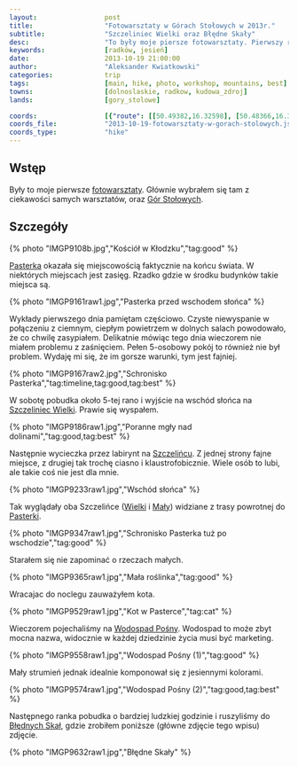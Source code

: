 ```yaml
---
layout:                 post
title:                  "Fotowarsztaty w Górach Stołowych w 2013r."
subtitle:               "Szczeliniec Wielki oraz Błędne Skały"
desc:                   "To były moje piersze fotowarsztaty. Pierwszy raz byłem w Górach Stołowych i mogłem nauczyć się dużo przydatnych rzeczy - ponownie wrócić do robienia zdjęć w RAWie."
keywords:               [radków, jesień]
date:                   2013-10-19 21:00:00
author:                 "Aleksander Kwiatkowski"
categories:             trip
tags:                   [main, hike, photo, workshop, mountains, best]
towns:                  [dolnoslaskie, radkow, kudowa_zdroj]
lands:                  [gory_stolowe]

coords:                 [{"route": [[50.49382,16.32598], [50.48366,16.33766], [50.48498,16.34238]], "type": "hike"}, {"route": [[50.50352,16.40299], [50.49293,16.36308], [50.47649,16.39372], [50.47665,16.35750], [50.48736,16.34866], [50.48550,16.33218], [50.49184,16.32729]], "type": "car"}, {"route": [[50.47671,16.35741], [50.47534,16.33759], [50.46278,16.34917], [50.45939,16.29965], [50.45081,16.29192], [50.44272,16.24171], [50.44764,16.23390], [50.45420,16.25115]], "type": "car"}]
coords_file:            "2013-10-19-fotowarsztaty-w-gorach-stolowych.json"
coords_type:            "hike"
---
```


[wiki-gory-stolowe]:            https://pl.wikipedia.org/wiki/G%C3%B3ry_Sto%C5%82owe
[wiki-szczeliniec]:             https://pl.wikipedia.org/wiki/Szczeliniec_Wielki
[wiki-pasterka]:                https://pl.wikipedia.org/wiki/Pasterka_(wojew%C3%B3dztwo_dolno%C5%9Bl%C4%85skie)
[wiki-szczeliniec-maly]:        https://pl.wikipedia.org/wiki/Szczeliniec_Ma%C5%82y
[wiki-posna]:                   https://pl.wikipedia.org/wiki/Po%C5%9Bna
[wiki-bledne-skaly]:            https://pl.wikipedia.org/wiki/B%C5%82%C4%99dne_Ska%C5%82y

[fotowarsztaty]:                http://fotowarsztaty.com/tematy/item/4-sudeckie-fotowarsztaty-na-koncu-swiata

Wstęp
-----

Były to moje pierwsze [fotowarsztaty][fotowarsztaty]. Głównie wybrałem się tam z ciekawości samych warsztatów, oraz
[Gór Stołowych][wiki-gory-stolowe].

Szczegóły
---------

{% photo "IMGP9108b.jpg","Kościół w Kłodzku","tag:good" %}

[Pasterka][wiki-pasterka] okazała się miejscowością faktycznie na końcu świata. W niektórych
miejscach jest zasięg. Rzadko gdzie w środku budynków takie miejsca są.

{% photo "IMGP9161raw1.jpg","Pasterka przed wschodem słońca" %}

Wykłady pierwszego dnia pamiętam częściowo. Czyste niewyspanie w połączeniu z ciemnym, ciepłym powietrzem w
dolnych salach powodowało, że co chwilę zasypiałem. Delikatnie mówiąc tego dnia wieczorem nie miałem
problemu z zaśnięciem. Pełen 5-osobowy pokój to również nie był problem. Wydaję mi się, że im gorsze
warunki, tym jest fajniej.

{% photo "IMGP9167raw2.jpg","Schronisko Pasterka","tag:timeline,tag:good,tag:best" %}

W sobotę pobudka około 5-tej rano i wyjście na wschód słońca na [Szczeliniec Wielki][wiki-szczeliniec].
Prawie się wyspałem.

{% photo "IMGP9186raw1.jpg","Poranne mgły nad dolinami","tag:good,tag:best" %}

Następnie wycieczka przez labirynt na [Szczelińcu][wiki-szczeliniec]. Z jednej strony fajne miejsce, z drugiej tak trochę
ciasno i klaustrofobicznie. Wiele osób to lubi, ale takie coś nie jest dla mnie.

{% photo "IMGP9233raw1.jpg","Wschód słońca" %}

Tak wyglądały oba Szczelińce ([Wielki][wiki-szczeliniec] i [Mały][wiki-szczeliniec-maly]) widziane z trasy powrotnej
do [Pasterki][wiki-pasterka].

{% photo "IMGP9347raw1.jpg","Schronisko Pasterka tuż po wschodzie","tag:good" %}

Starałem się nie zapominać o rzeczach małych.

{% photo "IMGP9365raw1.jpg","Mała roślinka","tag:good" %}

Wracajac do noclegu zauważyłem kota.

{% photo "IMGP9529raw1.jpg","Kot w Pasterce","tag:cat" %}

Wieczorem pojechaliśmy na [Wodospad Pośny][wiki-posna]. Wodospad to może zbyt mocna nazwa, widocznie
w każdej dziedzinie życia musi być marketing.

{% photo "IMGP9558raw1.jpg","Wodospad Pośny (1)","tag:good" %}

Mały strumień jednak idealnie komponował się z jesiennymi kolorami.

{% photo "IMGP9574raw1.jpg","Wodospad Pośny (2)","tag:good,tag:best" %}

Następnego ranka pobudka o bardziej ludzkiej godzinie i ruszyliśmy do [Błędnych Skał][wiki-bledne-skaly],
gdzie zrobiłem poniższe (główne zdjęcie tego wpisu) zdjęcie.

{% photo "IMGP9632raw1.jpg","Błędne Skały" %}

